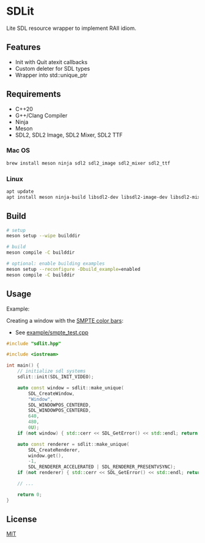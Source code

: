 # SDLit

Lite SDL resource wrapper to implement RAII idiom.

## Features

* Init with Quit atexit callbacks
* Custom deleter for SDL types
* Wrapper into std::unique\_ptr

## Requirements

* C++20
* G++/Clang Compiler
* Ninja
* Meson
* SDL2, SDL2 Image, SDL2 Mixer, SDL2 TTF

### Mac OS
```bash
brew install meson ninja sdl2 sdl2_image sdl2_mixer sdl2_ttf
```

### Linux

```bash
apt update
apt install meson ninja-build libsdl2-dev libsdl2-image-dev libsdl2-mixer-dev libsdl2-ttf-dev
```

## Build

```bash
# setup
meson setup --wipe builddir

# build
meson compile -C builddir

# optional: enable building examples
meson setup --reconfigure -Dbuild_example=enabled
meson compile -C builddir

```

## Usage

Example:

Creating a window with the [SMPTE color bars](https://en.wikipedia.org/wiki/SMPTE_color_bars):
* See [example/smpte\_test.cpp](example/smpte_test.cpp)

```cpp
#include "sdlit.hpp"

#include <iostream>

int main() {
    // initialize sdl systems
    sdlit::init(SDL_INIT_VIDEO);

    auto const window = sdlit::make_unique(
        SDL_CreateWindow,
        "Window",
        SDL_WINDOWPOS_CENTERED,
        SDL_WINDOWPOS_CENTERED,
        640,
        480,
        0U);
    if (not window) { std::cerr << SDL_GetError() << std::endl; return EXIT_FAILURE; }

    auto const renderer = sdlit::make_unique(
        SDL_CreateRenderer,
        window.get(),
        -1,
        SDL_RENDERER_ACCELERATED | SDL_RENDERER_PRESENTVSYNC);
    if (not renderer) { std::cerr << SDL_GetError() << std::endl; return EXIT_FAILURE; }

    // ...

    return 0;
}
```

## License

[MIT](LICENSE.md)
